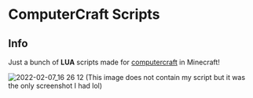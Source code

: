 # ComputerCraft Scripts
## Info
Just a bunch of **LUA** scripts made for [computercraft](https://www.computercraft.info/) in Minecraft!

![2022-02-07_16 26 12](https://user-images.githubusercontent.com/51513175/161195215-5e36b0b8-c25c-4cb2-ae64-177d64f5d7be.png)
(This image does not contain my script but it was the only screenshot I had lol)
